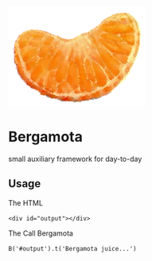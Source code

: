 ![alt text](https://github.com/darlandieterich/bergamota/blob/master/bergamota.png)

# Bergamota
small auxiliary framework for day-to-day


## Usage

The HTML
```
<div id="output"></div>
```

The Call Bergamota
```
B('#output').t('Bergamota juice...')
```
